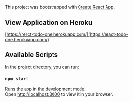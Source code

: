 This project was bootstrapped with [Create React App](https://github.com/facebook/create-react-app).

## View Application on Heroku
[https://react-todo-one.herokuapp.com/](https://react-todo-one.herokuapp.com/)


## Available Scripts

In the project directory, you can run:

### `npm start`

Runs the app in the development mode.\
Open [http://localhost:3000](http://localhost:3000) to view it in your browser.
